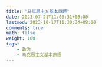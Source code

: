```yaml
---
title: "马克思主义基本原理"
date: 2023-07-21T11:06:31+08:00
lastmod: 2023-10-17T11:30:34+08:00
comments: true
math: false
weight: 100
tags:
    - 政治
    - 马克思主义基本原理
---
```


